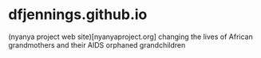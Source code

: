 # dfjennings.github.io
(nyanya project web site)[nyanyaproject.org]
changing the lives of African grandmothers and their AIDS orphaned grandchildren
